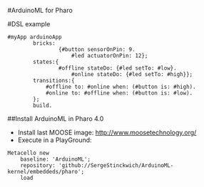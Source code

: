 #ArduinoML for Pharo

#DSL example
```Smalltalk
#myApp arduinoApp
		bricks:
				{#button sensorOnPin: 9.
					#led actuatorOnPin: 12};
		states:{
				#offline stateDo: {#led setTo: #low}.
					#online stateDo: {#led setTo: #high}};
		transitions:{
			#offline to: #online when: (#button is: #high).
			#online to: #offline when: (#button is: #low).
		};
		build.
```

##Install ArduinoML in Pharo 4.0

- Install last MOOSE image: http://www.moosetechnology.org/
- Execute in a PlayGround:
```Smalltalk
Metacello new
    baseline: 'ArduinoML';
    repository: 'github://SergeStinckwich/ArduinoML-kernel/embeddeds/pharo';
    load
```
